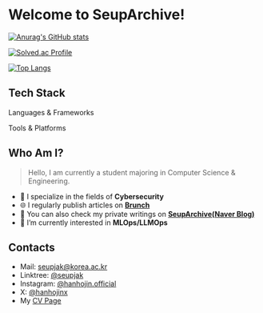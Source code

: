 # Welcome to SeupArchive!

[![Anurag's GitHub stats](https://github-readme-stats.vercel.app/api?username=hanhojinx&show_icons=true&theme=radical)](https://github.com/anuraghazra/github-readme-stats)

[![Solved.ac Profile](http://mazassumnida.wtf/api/v2/generate_badge?boj=seupjak)](https://solved.ac/seupjak/)

[![Top Langs](https://github-readme-stats.vercel.app/api/top-langs/?username=hanhojinx&layout=compact)](https://github.com/anuraghazra/github-readme-stats)

## Tech Stack
Languages & Frameworks

Tools & Platforms

## Who Am I?
> Hello, I am currently a student majoring in Computer Science & Engineering.
- 🎯 I specialize in the fields of **Cybersecurity**
- 🌐 I regularly publish articles on **[Brunch](https://brunch.co.kr/@seupjak)**
- 📰 You can also check my private writings on **[SeupArchive(Naver Blog)](https://blog.naver.com/seupjak_)**
- 🌱 I’m currently interested in **MLOps/LLMOps**

## Contacts
- Mail: seupjak@korea.ac.kr
- Linktree: [@seupjak](https://linktr.ee/permafrost_)
- Instagram: [@hanhojin.official](https://www.instagram.com/hanhojin.official/)
- X: [@hanhojinx](https://x.com/hanhojinx?s=11)
- My [CV Page](https://hanhojin.netlify.app/)

